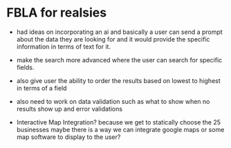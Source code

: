 # FBLA for realsies 

- had ideas on incorporating an ai and basically a user can send a prompt about the data they are looking for and it would provide the specific information in terms of text for it.

- make the search more advanced where the user can search for specific fields.
- also give user the ability to order the results based on lowest to highest in terms of a field

- also need to work on data validation such as what to show when no results show up and error validations

- Interactive Map Integration? because we get to statically choose the 25 businesses maybe there is a way we can integrate google maps or some map software to display to the user?

